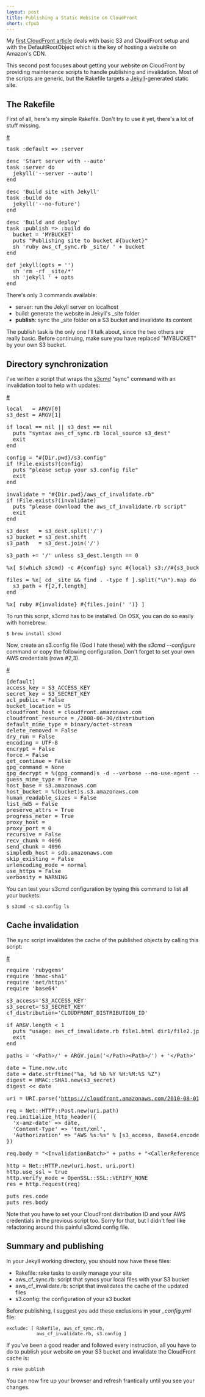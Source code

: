 ```yaml
---
layout: post
title: Publishing a Static Website on CloudFront
short: cfpub
---
```


My [first CloudFront article](/archives/cloudfront-hosting.html) deals with basic S3 and CloudFront setup and with the DefaultRootObject which is the key of hosting a website on Amazon's CDN.

This second post focuses about getting your website *on* CloudFront by providing maintenance scripts to handle publishing and invalidation. Most of the scripts are generic, but the Rakefile targets a [Jekyll](http://jekyllrb.com)-generated static site.

## The Rakefile

First of all, here's my simple Rakefile. Don't try to use it yet, there's a lot of stuff missing.

<p><a class="src" href="https://gist.github.com/592988?file=Rakefile#file_rakefile">#</a></p>

<pre>
task <span class="Constant">:default</span> =&gt; <span class="Constant">:server</span>

desc <span class="Special">'</span><span class="String">Start server with --auto</span><span class="Special">'</span>
task <span class="Constant">:server</span> <span class="Statement">do</span>
  jekyll(<span class="Special">'</span><span class="String">--server --auto</span><span class="Special">'</span>)
<span class="Statement">end</span>

desc <span class="Special">'</span><span class="String">Build site with Jekyll</span><span class="Special">'</span>
task <span class="Constant">:build</span> <span class="Statement">do</span>
  jekyll(<span class="Special">'</span><span class="String">--no-future</span><span class="Special">'</span>)
<span class="Statement">end</span>

desc <span class="Special">'</span><span class="String">Build and deploy</span><span class="Special">'</span>
task <span class="Constant">:publish</span> =&gt; <span class="Constant">:build</span> <span class="Statement">do</span>
  bucket = <span class="Special">'</span><span class="String">MYBUCKET</span><span class="Special">'</span>
  puts <span class="Special">&quot;</span><span class="String">Publishing site to bucket </span><span class="Special">#{</span>bucket<span class="Special">}</span><span class="Special">&quot;</span>
  sh <span class="Special">'</span><span class="String">ruby aws_cf_sync.rb _site/ </span><span class="Special">'</span> + bucket
<span class="Statement">end</span>

<span class="PreProc">def</span> <span class="Identifier">jekyll</span>(opts = <span class="Special">''</span>)
  sh <span class="Special">'</span><span class="String">rm -rf _site/*</span><span class="Special">'</span>
  sh <span class="Special">'</span><span class="String">jekyll </span><span class="Special">'</span> + opts
<span class="PreProc">end</span>
</pre>


There's only 3 commands available:

* server: run the Jekyll server on localhost
* build: generate the website in Jekyll's \_site folder
* **publish**: sync the \_site folder on a S3 bucket and invalidate its content

The publish task is the only one I'll talk about, since the two others are really basic. Before continuing, make sure you have replaced "MYBUCKET" by your own S3 bucket.

## Directory synchronization

I've written a script that wraps the [s3cmd](http://s3tools.org/) "sync" command with an invalidation tool to help with updates:

<p><a class="src" href="http://gist.github.com/592941">#</a></p>

<pre>
local   = <span class="Identifier">ARGV</span>[<span class="Constant">0</span>]
s3_dest = <span class="Identifier">ARGV</span>[<span class="Constant">1</span>]

<span class="Statement">if</span> local == <span class="Constant">nil</span> || s3_dest == <span class="Constant">nil</span>
  puts <span class="Special">&quot;</span><span class="String">syntax aws_cf_sync.rb local_source s3_dest</span><span class="Special">&quot;</span>
  <span class="Statement">exit</span>
<span class="Statement">end</span>

config = <span class="Special">&quot;</span><span class="Special">#{</span><span class="Type">Dir</span>.pwd<span class="Special">}</span><span class="String">/s3.config</span><span class="Special">&quot;</span>
<span class="Statement">if</span> !<span class="Type">File</span>.exists?(config)
  puts <span class="Special">&quot;</span><span class="String">please setup your s3.config file</span><span class="Special">&quot;</span>
  <span class="Statement">exit</span>
<span class="Statement">end</span>

invalidate = <span class="Special">&quot;</span><span class="Special">#{</span><span class="Type">Dir</span>.pwd<span class="Special">}</span><span class="String">/aws_cf_invalidate.rb</span><span class="Special">&quot;</span>
<span class="Statement">if</span> !<span class="Type">File</span>.exists?(invalidate)
  puts <span class="Special">&quot;</span><span class="String">please download the aws_cf_invalidate.rb script</span><span class="Special">&quot;</span>
  <span class="Statement">exit</span>
<span class="Statement">end</span>

s3_dest   = s3_dest.split(<span class="Special">'</span><span class="String">/</span><span class="Special">'</span>)
s3_bucket = s3_dest.shift
s3_path   = s3_dest.join(<span class="Special">'</span><span class="String">/</span><span class="Special">'</span>)

s3_path += <span class="Special">'</span><span class="String">/</span><span class="Special">'</span> <span class="Statement">unless</span> s3_dest.length == <span class="Constant">0</span>

<span class="Special">%x[</span><span class="String"> $(which s3cmd) -c </span><span class="Special">#{</span>config<span class="Special">}</span><span class="String"> sync </span><span class="Special">#{</span>local<span class="Special">}</span><span class="String"> s3://</span><span class="Special">#{</span>s3_bucket<span class="Special">}</span><span class="String">/</span><span class="Special">#{</span>s3_path<span class="Special">}</span><span class="String"> --acl-public </span><span class="Special">]</span>

files = <span class="Special">%x[</span><span class="String"> cd _site &amp;&amp; find . -type f </span><span class="Special">]</span>.split(<span class="Special">&quot;</span><span class="Special">\n</span><span class="Special">&quot;</span>).map <span class="Statement">do</span> |<span class="Identifier">f</span>|
  s3_path + f[<span class="Constant">2</span>,f.length]
<span class="Statement">end</span>

<span class="Special">%x[</span><span class="String"> ruby </span><span class="Special">#{</span>invalidate<span class="Special">}</span><span class="String"> </span><span class="Special">#{</span>files.join(<span class="Special">'</span><span class="String"> </span><span class="Special">'</span>)<span class="Special">}</span><span class="String"> </span><span class="Special">]</span>
</pre>


To run this script, s3cmd has to be installed. On OSX, you can do so easily with homebrew:

	$ brew install s3cmd

Now, create an s3.config file (God I hate these) with the *s3cmd --configure* command or copy the following configuration. Don't forget to set your own AWS credentials (rows #2,3).

<p><a class="src" href="https://gist.github.com/592988#file_s3.config">#</a></p>

<pre>
[default]
access_key = S3_ACCESS_KEY
secret_key = S3_SECRET_KEY
acl_public = False
bucket_location = US
cloudfront_host = cloudfront.amazonaws.com
cloudfront_resource = /2008-06-30/distribution
default_mime_type = binary/octet-stream
delete_removed = False
dry_run = False
encoding = UTF-8
encrypt = False
force = False
get_continue = False
gpg_command = None
gpg_decrypt = %(gpg_command)s -d --verbose --no-use-agent --batch --yes --passphrase-fd %(passphrase_fd)s -o %(output_file)s %(input_file)sgpg_encrypt = %(gpg_command)s -c --verbose --no-use-agent --batch --yes --passphrase-fd %(passphrase_fd)s -o %(output_file)s %(input_file)sgpg_passphrase = 
guess_mime_type = True
host_base = s3.amazonaws.com
host_bucket = %(bucket)s.s3.amazonaws.com
human_readable_sizes = False
list_md5 = False
preserve_attrs = True
progress_meter = True
proxy_host = 
proxy_port = 0 
recursive = False
recv_chunk = 4096
send_chunk = 4096
simpledb_host = sdb.amazonaws.com
skip_existing = False
urlencoding_mode = normal
use_https = False
verbosity = WARNING
</pre>

You can test your s3cmd configuration by typing this command to list all your buckets:

	$ s3cmd -c s3.config ls

## Cache invalidation

The sync script invalidates the cache of the published objects by calling this script:

<p><a class="src" href="https://gist.github.com/589132">#</a></p>

<pre>
<span class="PreProc">require</span> <span class="Special">'</span><span class="String">rubygems</span><span class="Special">'</span>
<span class="PreProc">require</span> <span class="Special">'</span><span class="String">hmac-sha1</span><span class="Special">'</span>
<span class="PreProc">require</span> <span class="Special">'</span><span class="String">net/https</span><span class="Special">'</span>
<span class="PreProc">require</span> <span class="Special">'</span><span class="String">base64</span><span class="Special">'</span>

s3_access=<span class="Special">'</span><span class="String">S3_ACCESS_KEY</span><span class="Special">'</span>
s3_secret=<span class="Special">'</span><span class="String">S3_SECRET_KEY</span><span class="Special">'</span>
cf_distribution=<span class="Special">'</span><span class="String">CLOUDFRONT_DISTRIBUTION_ID</span><span class="Special">'</span>

<span class="Statement">if</span> <span class="Identifier">ARGV</span>.length &lt; <span class="Constant">1</span>
  puts <span class="Special">&quot;</span><span class="String">usage: aws_cf_invalidate.rb file1.html dir1/file2.jpg ...</span><span class="Special">&quot;</span>
  <span class="Statement">exit</span>
<span class="Statement">end</span>

paths = <span class="Special">'</span><span class="String">&lt;Path&gt;/</span><span class="Special">'</span> + <span class="Identifier">ARGV</span>.join(<span class="Special">'</span><span class="String">&lt;/Path&gt;&lt;Path&gt;/</span><span class="Special">'</span>) + <span class="Special">'</span><span class="String">&lt;/Path&gt;</span><span class="Special">'</span>

date = <span class="Type">Time</span>.now.utc
date = date.strftime(<span class="Special">&quot;</span><span class="String">%a, %d %b %Y %H:%M:%S %Z</span><span class="Special">&quot;</span>)
digest = <span class="Type">HMAC</span>::<span class="Type">SHA1</span>.new(s3_secret)
digest &lt;&lt; date

uri = <span class="Type">URI</span>.parse(<span class="Special">'</span><span class="String"><a href="https://cloudfront.amazonaws.com/2010-08-01/distribution/">https://cloudfront.amazonaws.com/2010-08-01/distribution/</a></span><span class="Special">'</span> + cf_distribution + <span class="Special">'</span><span class="String">/invalidation</span><span class="Special">'</span>)

req = <span class="Type">Net</span>::<span class="Type">HTTP</span>::<span class="Type">Post</span>.new(uri.path)
req.initialize_http_header({
  <span class="Special">'</span><span class="String">x-amz-date</span><span class="Special">'</span> =&gt; date,
  <span class="Special">'</span><span class="String">Content-Type</span><span class="Special">'</span> =&gt; <span class="Special">'</span><span class="String">text/xml</span><span class="Special">'</span>,
  <span class="Special">'</span><span class="String">Authorization</span><span class="Special">'</span> =&gt; <span class="Special">&quot;</span><span class="String">AWS %s:%s</span><span class="Special">&quot;</span> % [s3_access, <span class="Type">Base64</span>.encode64(digest.digest)]
})

req.body = <span class="Special">&quot;</span><span class="String">&lt;InvalidationBatch&gt;</span><span class="Special">&quot;</span> + paths + <span class="Special">&quot;</span><span class="String">&lt;CallerReference&gt;ref_</span><span class="Special">#{</span><span class="Type">Time</span>.now.utc.to_i<span class="Special">}</span><span class="String">&lt;/CallerReference&gt;&lt;/InvalidationBatch&gt;</span><span class="Special">&quot;</span>

http = <span class="Type">Net</span>::<span class="Type">HTTP</span>.new(uri.host, uri.port)
http.use_ssl = <span class="Boolean">true</span>
http.verify_mode = <span class="Type">OpenSSL</span>::<span class="Type">SSL</span>::<span class="Type">VERIFY_NONE</span>
res = http.request(req)

puts res.code
puts res.body
</pre>

Note that you have to set your CloudFront distribution ID and your AWS credentials in the previous script too. Sorry for that, but I didn't feel like refactoring around this painful s3cmd config file.

## Summary and publishing

In your Jekyll working directory, you should now have these files:

* Rakefile: rake tasks to easily manage your site
* aws_cf_sync.rb: script that syncs your local files with your S3 bucket
* aws_cf_invalidate.rb: script that invalidates the cache of the updated files
* s3.config: the configuration of your s3 bucket

Before publishing, I suggest you add these exclusions in your *_config.yml* file:

	exclude: [ Rakefile, aws_cf_sync.rb,
	           aws_cf_invalidate.rb, s3.config ]

If you've been a good reader and followed every instruction, all you have to do to publish your website on your S3 bucket and invalidate the CloudFront cache is:

	$ rake publish

You can now fire up your browser and refresh frantically until you see your changes.
